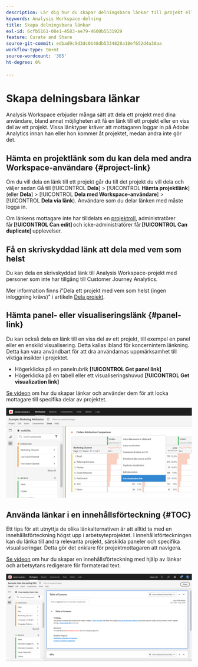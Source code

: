 ```yaml
---
description: Lär dig hur du skapar delningsbara länkar till projekt eller visualiseringar
keywords: Analysis Workspace-delning
title: Skapa delningsbara länkar
exl-id: 6cfb5161-08e1-4583-ae79-4600b5531929
feature: Curate and Share
source-git-commit: edbad9c9d3dc0b48db5334828a18ef652d4a38aa
workflow-type: tm+mt
source-wordcount: '365'
ht-degree: 0%

---
```


# Skapa delningsbara länkar

Analysis Workspace erbjuder många sätt att dela ett projekt med dina användare, bland annat möjligheten att få en länk till ett projekt eller en viss del av ett projekt. Vissa länktyper kräver att mottagaren loggar in på Adobe Analytics innan han eller hon kommer åt projektet, medan andra inte gör det.

## Hämta en projektlänk som du kan dela med andra Workspace-användare {#project-link}

Om du vill dela en länk till ett projekt går du till det projekt du vill dela och väljer sedan Gå till [!UICONTROL **Dela**] > [!UICONTROL **Hämta projektlänk**] (eller **Dela**] > [!UICONTROL **Dela med Workspace-användare**] > [!UICONTROL **Dela via länk**). Användare som du delar länken med måste logga in.

Om länkens mottagare inte har tilldelats en [projektroll](https://experienceleague.adobe.com/docs/analytics/analyze/analysis-workspace/curate-share/share-projects.html), administratörer får **[!UICONTROL Can edit]** och icke-administratörer får **[!UICONTROL Can duplicate]** upplevelser.

## Få en skrivskyddad länk att dela med vem som helst

Du kan dela en skrivskyddad länk till Analysis Workspace-projekt med personer som inte har tillgång till Customer Journey Analytics.

Mer information finns i&quot;Dela ett projekt med vem som helst (ingen inloggning krävs)&quot; i artikeln [Dela projekt](/help/analysis-workspace/curate-share/share-projects.md).

## Hämta panel- eller visualiseringslänk {#panel-link}

Du kan också dela en länk till en viss del av ett projekt, till exempel en panel eller en enskild visualisering. Detta kallas ibland för koncernintern länkning. Detta kan vara användbart för att dra användarnas uppmärksamhet till viktiga insikter i projektet.

* Högerklicka på en panelrubrik **[!UICONTROL Get panel link]**
* Högerklicka på en tabell eller ett visualiseringshuvud **[!UICONTROL Get visualization link]**

[Se videon](https://experienceleague.adobe.com/docs/analytics-learn/tutorials/analysis-workspace/visualizations/intra-linking-in-analysis-workspace.html) om hur du skapar länkar och använder dem för att locka mottagare till specifika delar av projektet.

![](assets/get-viz-link.png)

## Använda länkar i en innehållsförteckning {#TOC}

Ett tips för att utnyttja de olika länkalternativen är att alltid ta med en innehållsförteckning högst upp i arbetsyteprojektet. I innehållsförteckningen kan du länka till andra relevanta projekt, särskilda paneler och specifika visualiseringar. Detta gör det enklare för projektmottagaren att navigera.

[Se videon](https://experienceleague.adobe.com/docs/analytics-learn/tutorials/analysis-workspace/navigating-workspace-projects/create-a-toc-in-analysis-workspace.html) om hur du skapar en innehållsförteckning med hjälp av länkar och arbetsytans redigerare för formaterad text.

![](assets/toc.png)
